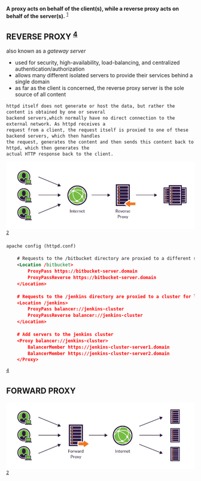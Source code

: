 
**A proxy acts on behalf of the client(s), while a reverse proxy acts on behalf of the server(s).** <sup>[1]</sup> 

## REVERSE PROXY <sup>[4]</sup> 

also known as a *gateway server*

- used for security, high-availability, load-balancing, and centralized authentication/authorization
- allows many different isolated servers to provide their services behind a single domain
- as far as the client is concerned, the reverse proxy server is the sole source of all content

```
httpd itself does not generate or host the data, but rather the content is obtained by one or several
backend servers,which normally have no direct connection to the external network. As httpd receives a
request from a client, the request itself is proxied to one of these backend servers, which then handles
the request, generates the content and then sends this content back to httpd, which then generates the
actual HTTP response back to the client.
```

![reverse-proxy](/images/reverse-proxy.jpg) <sup>[2]</sup> 

```xml
apache config (httpd.conf)

    # Requests to the /bitbucket directory are proxied to a different server
    <Location /bitbucket>
        ProxyPass https://bitbucket-server.domain
        ProxyPassReverse https://bitbucket-server.domain
    </Location>

    # Requests to the /jenkins directory are proxied to a cluster for load balancing
    <Location /jenkins>
        ProxyPass balancer://jenkins-cluster
        ProxyPassReverse balancer://jenkins-cluster
    </Location>

    # Add servers to the jenkins cluster
    <Proxy balancer://jenkins-cluster>
        BalancerMember https://jenkins-cluster-server1.domain
        BalancerMember https://jenkins-cluster-server2.domain
    </Proxy>
```  
<sup>[4]</sup> 


## FORWARD PROXY

![forward-proxy](/images/forward-proxy.jpg) <sup>[2]</sup> 

[1]: https://en.wikipedia.org/wiki/Reverse_proxy  
[2]: https://www.imperva.com/learn/performance/reverse-proxy/  
[3]: https://www.jscape.com/blog/bid/87783/forward-proxy-vs-reverse-proxy  
[4]: https://httpd.apache.org/docs/2.4/howto/reverse_proxy.html  
